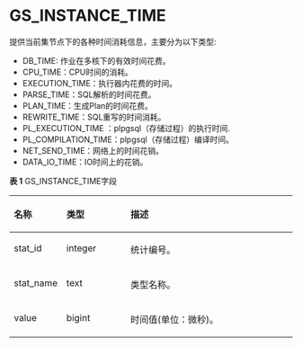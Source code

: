 # GS\_INSTANCE\_TIME<a name="ZH-CN_TOPIC_0242386069"></a>

提供当前集节点下的各种时间消耗信息，主要分为以下类型:

-   DB\_TIME: 作业在多核下的有效时间花费。
-   CPU\_TIME：CPU时间的消耗。
-   EXECUTION\_TIME：执行器内花费的时间。
-   PARSE\_TIME：SQL解析的时间花费。
-   PLAN\_TIME：生成Plan的时间花费。
-   REWRITE\_TIME：SQL重写的时间消耗。
-   PL\_EXECUTION\_TIME ：plpgsql（存储过程）的执行时间.
-   PL\_COMPILATION\_TIME：plpgsql（存储过程）编译时间。
-   NET\_SEND\_TIME：网络上的时间花销。
-   DATA\_IO\_TIME：IO时间上的花销。

**表 1**  GS\_INSTANCE\_TIME字段

<a name="zh-cn_topic_0237122542_table1442423914333"></a>
<table><thead align="left"><tr id="zh-cn_topic_0237122542_row18577739163316"><th class="cellrowborder" valign="top" width="17.27%" id="mcps1.2.4.1.1"><p id="zh-cn_topic_0237122542_p857711399331"><a name="zh-cn_topic_0237122542_p857711399331"></a><a name="zh-cn_topic_0237122542_p857711399331"></a><strong id="zh-cn_topic_0237122542_b13577839103318"><a name="zh-cn_topic_0237122542_b13577839103318"></a><a name="zh-cn_topic_0237122542_b13577839103318"></a>名称</strong></p>
</th>
<th class="cellrowborder" valign="top" width="22.82%" id="mcps1.2.4.1.2"><p id="zh-cn_topic_0237122542_p19577239113315"><a name="zh-cn_topic_0237122542_p19577239113315"></a><a name="zh-cn_topic_0237122542_p19577239113315"></a><strong id="zh-cn_topic_0237122542_b15577639183318"><a name="zh-cn_topic_0237122542_b15577639183318"></a><a name="zh-cn_topic_0237122542_b15577639183318"></a>类型</strong></p>
</th>
<th class="cellrowborder" valign="top" width="59.91%" id="mcps1.2.4.1.3"><p id="zh-cn_topic_0237122542_p4577439153315"><a name="zh-cn_topic_0237122542_p4577439153315"></a><a name="zh-cn_topic_0237122542_p4577439153315"></a><strong id="zh-cn_topic_0237122542_b19578183933316"><a name="zh-cn_topic_0237122542_b19578183933316"></a><a name="zh-cn_topic_0237122542_b19578183933316"></a>描述</strong></p>
</th>
</tr>
</thead>
<tbody><tr id="zh-cn_topic_0237122542_row175781339153312"><td class="cellrowborder" valign="top" width="17.27%" headers="mcps1.2.4.1.1 "><p id="zh-cn_topic_0237122542_p13578143993312"><a name="zh-cn_topic_0237122542_p13578143993312"></a><a name="zh-cn_topic_0237122542_p13578143993312"></a>stat_id</p>
</td>
<td class="cellrowborder" valign="top" width="22.82%" headers="mcps1.2.4.1.2 "><p id="zh-cn_topic_0237122542_p1057853912337"><a name="zh-cn_topic_0237122542_p1057853912337"></a><a name="zh-cn_topic_0237122542_p1057853912337"></a>integer</p>
</td>
<td class="cellrowborder" valign="top" width="59.91%" headers="mcps1.2.4.1.3 "><p id="zh-cn_topic_0237122542_p1757873920336"><a name="zh-cn_topic_0237122542_p1757873920336"></a><a name="zh-cn_topic_0237122542_p1757873920336"></a>统计编号。</p>
</td>
</tr>
<tr id="zh-cn_topic_0237122542_row17578153914339"><td class="cellrowborder" valign="top" width="17.27%" headers="mcps1.2.4.1.1 "><p id="zh-cn_topic_0237122542_p857812394333"><a name="zh-cn_topic_0237122542_p857812394333"></a><a name="zh-cn_topic_0237122542_p857812394333"></a>stat_name</p>
</td>
<td class="cellrowborder" valign="top" width="22.82%" headers="mcps1.2.4.1.2 "><p id="zh-cn_topic_0237122542_p1257873983311"><a name="zh-cn_topic_0237122542_p1257873983311"></a><a name="zh-cn_topic_0237122542_p1257873983311"></a>text</p>
</td>
<td class="cellrowborder" valign="top" width="59.91%" headers="mcps1.2.4.1.3 "><p id="zh-cn_topic_0237122542_p13578103973319"><a name="zh-cn_topic_0237122542_p13578103973319"></a><a name="zh-cn_topic_0237122542_p13578103973319"></a>类型名称。</p>
</td>
</tr>
<tr id="zh-cn_topic_0237122542_row14578123913314"><td class="cellrowborder" valign="top" width="17.27%" headers="mcps1.2.4.1.1 "><p id="zh-cn_topic_0237122542_p1357933910338"><a name="zh-cn_topic_0237122542_p1357933910338"></a><a name="zh-cn_topic_0237122542_p1357933910338"></a>value</p>
</td>
<td class="cellrowborder" valign="top" width="22.82%" headers="mcps1.2.4.1.2 "><p id="zh-cn_topic_0237122542_p75791139173314"><a name="zh-cn_topic_0237122542_p75791139173314"></a><a name="zh-cn_topic_0237122542_p75791139173314"></a>bigint</p>
</td>
<td class="cellrowborder" valign="top" width="59.91%" headers="mcps1.2.4.1.3 "><p id="zh-cn_topic_0237122542_p125797399330"><a name="zh-cn_topic_0237122542_p125797399330"></a><a name="zh-cn_topic_0237122542_p125797399330"></a>时间值(单位：微秒)。</p>
</td>
</tr>
</tbody>
</table>


